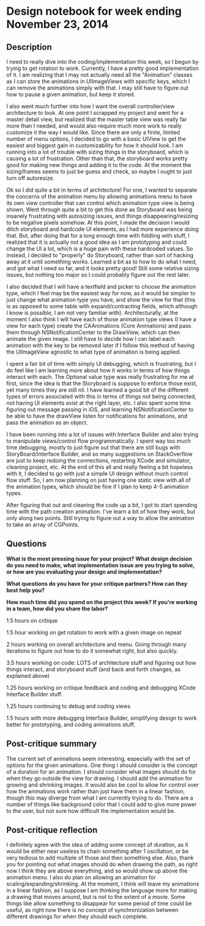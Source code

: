 # Design notebook for week ending November 23, 2014

## Description

I need to really dive into the coding/implementation this week, so I begun by trying to get rotation to work. Currently, I have a pretty good implementation of it. I am realizing that I may not actually need all the "Animation" classes as I can store the animations in UIImageViews with specific keys, which I can remove the animations simply with that. I may still have to figure out how to pause a given animation, but keep it stored.

I also went much further into how I want the overall controller/view architecture to look. At one point I scrapped my project and went for a master detail view, but realized that the master table view was really far more than I needed, and would also require much more work to really customize it the way I would like. Since there are only a finite, limited number of menu options, I decided to go with a basic UIView to get the easiest and biggest gain in customizability for how it should look. I am running into a lot of trouble with sizing things in the storyboard, which is causing a lot of frustration. Other than that, the storyboard works pretty good for making new things and adding it to the code. At the moment the sizing/frames seems to just be guess and check, so maybe I ought to just turn off autoresize.

Ok so I did quite a bit in terms of architecture! For one, I wanted to separate the concerns of the animation menu by allowing animations menu to have its own view controller that can control which animation type view is being shown. Went through quite a bit to get this done as Storyboard was being insanely frustrating with autosizing issues, and things disappearing/resizing to be negative pixels somehow. At this point, I made the decision I would ditch storyboard and hardcode UI elements, as I had more experience doing that. But, after doing that for a long enough time with fiddling with stuff, I realized that it is actually not a good idea as I am prototyping and could change the UI a lot, which is a huge pain with these hardcoded values. So instead, I decided to "properly" do Storyboard, rather than sort of hacking away at it until something works. Learned a bit as to how to do what I need, and got what I need so far, and it looks pretty good! Still some relative sizing issues, but nothing too major so I could probably figure out the rest later.

I also decided that I will have a textfield and picker to choose the animation type, which I feel may be the easiest way for now, as it would be simpler to just change what animation type you have, and show the view for that (this is as opposed to some table with expand/contracting fields, which although I know is possible, I am not very familiar with). Architecturally, at the moment I also think I will have each of those animation type views (I have a view for each type) create the CAAnimations (Core Animations) and pass them through NSNotificationCenter to the DrawView, which can then animate the given image. I still have to decide how I can label each animation with the key to be removed later if I follow this method of having the UIImageView agnostic to what type of animation is being applied. 

I spent a fair bit of time with simply UI debugging, which is frustrating, but I do feel like I am learning more about how it works in terms of how things interact with each. The Optional value type was really frustrating for me at first, since the idea is that the Storyboard is suppose to enforce those exist, yet many times they are still nil. I have learned a good bit of the different types of errors associated with this in terms of things not being connected, not having UI elements exist at the right layer, etc. I also spent some time figuring out message passing in iOS, and learning NSNotificationCenter to be able to have the drawView listen for notifications for animations, and pass the animation as an object.

I have been running into a lot of issues with Interface Builder and also trying to manipulate views/control flow programmatically. I spent way too much time debugging, mostly to just figure out that there are still bugs with StoryBoard/Interface Builder, and so many suggestions on StackOverflow are just to keep redoing the connections, restarting XCode and simulator, cleaning project, etc. At the end of this all and really feeling a bit hopeless with it, I decided to go with just a simple UI design without much control flow stuff. So, I am now planning on just having one static view with all of the animation types, which should be fine if I plan to keep 4-5 animation types. 

After figuring that out and cleaning the code up a bit, I got to start spending time with the path creation animation. I've learn a bit of how they work, but only along two points. Still trying to figure out a way to allow the animation to take an array of CGPoints.


## Questions

**What is the most pressing issue for your project? What design decision do
you need to make, what implementation issue are you trying to solve, or how
are you evaluating your design and implementation?**

**What questions do you have for your critique partners? How can they best help
you?**

**How much time did you spend on the project this week? If you're working in a
team, how did you share the labor?**

1.5 hours on critique

1.5 hour working on get rotation to work with a given image on repeat

2 hours working on overall architecture and menu. Going through many iterations to figure out how to do it somewhat right, but also quickly.

3.5 hours working on code: LOTS of architecture stuff and figuring out how things interact, and storyboard stuff (and back and forth changes, as explained above)

1.25 hours working on critique feedback and coding and debugging XCode Interface Builder stuff.

1.25 hours continuing to debug and coding views

1.5 hours with more debugging Interface Builder, simplifying design to work better for prototyping, and coding animations stuff.

## Post-critique summary

The current set of animations seem interesting, especially with the set of options for the given animations. One thing I should consider is the concept of a duration for an animation. I should consider what images should do for when they go outside the view for drawing. I should add the animation for growing and shrinking images. It would also be cool to allow for control over how the animations work rather than just have them in a linear fashion, though this may diverge from what I am currently trying to do. There are a number of things like background color that I could add to give more power to the user, but not sure how difficult the implementation would be.

## Post-critique reflection

I definitely agree with the idea of adding some concept of duration, as it would be either near useless to chain something after 1 oscillation, or be very tedious to add multiple of those and then something else. Also, thank you for pointing out what images should do when drawing the path, as right now I think they are above everything, and so would show up above the animation menu. I also do plan on allowing an animation for scaling/expanding/shrinking. At the moment, I think will leave my animations in a linear fashion, as I suppose I am thinking the language more for making a drawing that moves around, but is not to the extent of a movie. Some things like allow something to disappear for some period of time could be useful, as right now there is no concept of synchronization between different drawings for when they should each complete.
